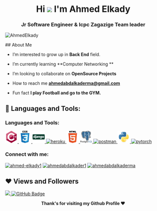 

<h1 align="center">Hi <img src="https://raw.githubusercontent.com/MartinHeinz/MartinHeinz/master/wave.gif" width="30px"> 
  I'm Ahmed Elkady </h1>
<h3 align="center"> Jr Software Engineer & Icpc Zagazige Team leader  </h3>
<p align="left"> <img src="https://komarev.com/ghpvc/?username=EngAhmedElkady&label=Profile%20views&color=0e75b6&style=flat" alt="AhmedElkady" /> </p>
##  About Me

-  I’m interested to grow up in **Back End** field.

-  I’m currently learning **Computer Networking **

-  I’m looking to collaborate on **OpenSource Projects**

-  How to reach me **ahmedabdalkaderma@gmail.com**

-  Fun fact **I play Football and go to the GYM.**

## 🚀 Languages and Tools:



<h3 align="left">Languages and Tools:</h3>
<p align="left"> <a href="https://www.w3schools.com/cpp/" target="_blank" rel="noreferrer"> <img src="https://raw.githubusercontent.com/devicons/devicon/master/icons/cplusplus/cplusplus-original.svg" alt="cplusplus" width="40" height="40"/> </a> <a href="https://www.w3schools.com/css/" target="_blank" rel="noreferrer"> <img src="https://raw.githubusercontent.com/devicons/devicon/master/icons/css3/css3-original-wordmark.svg" alt="css3" width="40" height="40"/> </a> <a href="https://www.djangoproject.com/" target="_blank" rel="noreferrer"> <img src="https://raw.githubusercontent.com/devicons/devicon/master/icons/django/django-original.svg" alt="django" width="40" height="40"/> </a> <a href="https://heroku.com" target="_blank" rel="noreferrer"> <img src="https://www.vectorlogo.zone/logos/heroku/heroku-icon.svg" alt="heroku" width="40" height="40"/> </a> <a href="https://www.w3.org/html/" target="_blank" rel="noreferrer"> <img src="https://raw.githubusercontent.com/devicons/devicon/master/icons/html5/html5-original-wordmark.svg" alt="html5" width="40" height="40"/> </a> <a href="https://www.postgresql.org" target="_blank" rel="noreferrer"> <img src="https://raw.githubusercontent.com/devicons/devicon/master/icons/postgresql/postgresql-original-wordmark.svg" alt="postgresql" width="40" height="40"/> </a> <a href="https://postman.com" target="_blank" rel="noreferrer"> <img src="https://www.vectorlogo.zone/logos/getpostman/getpostman-icon.svg" alt="postman" width="40" height="40"/> </a> <a href="https://www.python.org" target="_blank" rel="noreferrer"> <img src="https://raw.githubusercontent.com/devicons/devicon/master/icons/python/python-original.svg" alt="python" width="40" height="40"/> </a> <a href="https://pytorch.org/" target="_blank" rel="noreferrer"> <img src="https://www.vectorlogo.zone/logos/pytorch/pytorch-icon.svg" alt="pytorch" width="40" height="40"/> </a> </p>


<h3 align="left">Connect with me:</h3>
<p align="left">
<a href="https://linkedin.com/in/ahmed-elkady1" target="blank"><img align="center" src="https://raw.githubusercontent.com/rahuldkjain/github-profile-readme-generator/master/src/images/icons/Social/linked-in-alt.svg" alt="ahmed-elkady1" height="30" width="40" /></a>
<a href="https://www.hackerrank.com/ahmedabdalkader1" target="blank"><img align="center" src="https://raw.githubusercontent.com/rahuldkjain/github-profile-readme-generator/master/src/images/icons/Social/hackerrank.svg" alt="ahmedabdalkader1" height="30" width="40" /></a>
<a href="https://codeforces.com/profile/ahmedabdalkaderma" target="blank"><img align="center" src="https://raw.githubusercontent.com/rahuldkjain/github-profile-readme-generator/master/src/images/icons/Social/codeforces.svg" alt="ahmedabdalkaderma" height="30" width="40" /></a>
</p>

## ❤ Views and Followers
<a href="https://github.com/Meghna-DAS/github-profile-views-counter">
    <img src="https://komarev.com/ghpvc/?username=EngAhmedElkady">
</a>
<a href="https://github.com/EngAhmedElkady?tab=followers"><img src="https://img.shields.io/github/followers/EngAhmedElkady?label=Followers&style=social" alt="GitHub Badge"></a>
<div align="center">
  
<b>Thank's for visiting my Github Profile ❤️</b>
</div>

